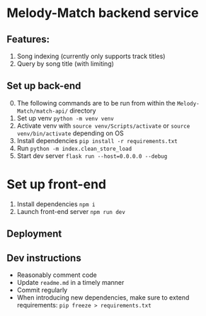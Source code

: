 # Melody-Match backend service

## Features:
1. Song indexing (currently only supports track titles)
2. Query by song title (with limiting)

## Set up back-end
0. The following commands are to be run from within the `Melody-Match/match-api/` directory 
1. Set up venv `python -m venv venv`
2. Activate venv with `source venv/Scripts/activate` or `source venv/bin/activate` depending on OS
3. Install dependencies `pip install -r requirements.txt`
4. Run `python -m index.clean_store_load`
5. Start dev server `flask run --host=0.0.0.0 --debug`

# Set up front-end
1. Install dependencies `npm i`
2. Launch front-end server `npm run dev`

## Deployment

## Dev instructions
- Reasonably comment code 
- Update `readme.md` in a timely manner
- Commit regularly
- When introducing new dependencies, make sure to extend requirements: `pip freeze > requirements.txt`
